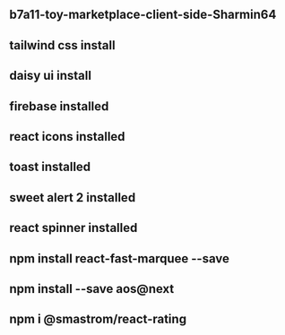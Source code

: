 ## b7a11-toy-marketplace-client-side-Sharmin64

## tailwind css install

## daisy ui install

## firebase installed

## react icons installed

## toast installed

## sweet alert 2 installed

## react spinner installed

## npm install react-fast-marquee --save

## npm install --save aos@next

## npm i @smastrom/react-rating

